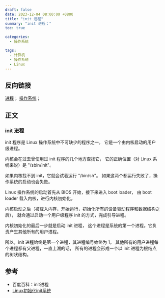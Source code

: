 ```yaml
---
draft: false
date: 2023-12-04 08:00:00 +0800
title: "init 进程"
summary: "init 进程；"
toc: true

categories:
  - 操作系统

tags:
  - 计算机
  - 操作系统
  - Linux
---
```


## 反向链接

[进程](/计算机/操作系统/进程)；
[操作系统](/计算机/操作系统/操作系统)；

## 正文

### init 进程

init 程序是 Linux 操作系统中不可缺少的程序之一，
它是一个由内核启动的用户级进程。

内核会在过去曾使用过 init 程序的几个地方查找它，
它的正确位置（对 Linux 系统来说）是 "/sbin/init"。

如果内核找不到 init，它就会试着运行 "/bin/sh"。
如果这两个都运行失败了，操作系统的启动也会失败。

Linux 操作系统的启动首先从 BIOS 开始，接下来进入 boot loader，
由 boot loader 载入内核，进行内核初始化。

内核启动之后（被载入内存，开始运行，初始化所有的设备驱动程序和数据结构之后），
就会通过启动一个用户级程序 init 的方式，完成引导进程。

内核初始化的最后一步就是启动 init 进程，
这个进程是系统的第一个进程，它负责产生其他所有的用户进程。

所以，init 进程始终是第一个进程，其进程编号始终为 1。
其他所有的用户进程每个进程都有父进程，一直上溯的话，
所有的进程会形成一个以 init 进程为根结点的树状结构。

## 参考

- 百度百科：init进程
- [Linux初始化init系统](https://zhuanlan.zhihu.com/p/573503461)
